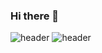 ### Hi there 👋
![header](https://capsule-render.vercel.app/api?type=Slice&color=gradient&customColorList=14,15,18,28&height=300&section=header&text=%20BORA_NAM&animation=twinkling&fontSize=90)
![header](https://capsule-render.vercel.app/api?type=Slice&color=gradient&customColorList=14,15,18,28&height=300&section=footer&text=capsule%20render&fontSize=90)

<!--
**DeokJeong/DeokJeong** is a ✨ _special_ ✨ repository because its `README.md` (this file) appears on your GitHub profile.

Here are some ideas to get you started:

- 🔭 I’m currently working on ...
- 🌱 I’m currently learning ...
- 👯 I’m looking to collaborate on ...
- 🤔 I’m looking for help with ...
- 💬 Ask me about ...
- 📫 How to reach me: ...
- 😄 Pronouns: ...
- ⚡ Fun fact: ...
-->

